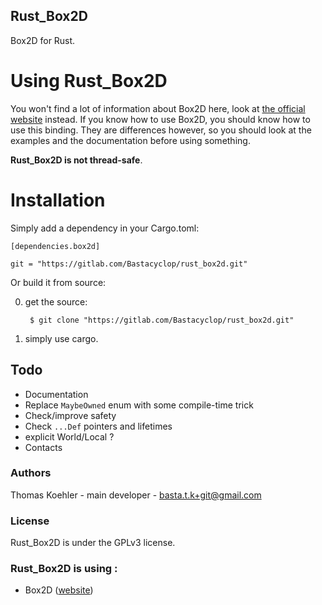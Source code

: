 ## Rust_Box2D

Box2D for Rust.

# Using Rust_Box2D

You won't find a lot of information about Box2D here, look at [the official website](http://box2d.org/)
instead. If you know how to use Box2D, you should know how to use this binding.
They are differences however, so you should look at the examples and the documentation before using something.

__Rust_Box2D is not thread-safe__.

# Installation

Simply add a dependency in your Cargo.toml:

    [dependencies.box2d]

    git = "https://gitlab.com/Bastacyclop/rust_box2d.git"

Or build it from source:

0. get the source:

        $ git clone "https://gitlab.com/Bastacyclop/rust_box2d.git"

0. simply use cargo.

## Todo

- Documentation
- Replace `MaybeOwned` enum with some compile-time trick
- Check/improve safety
- Check `...Def` pointers and lifetimes
- explicit World/Local ?
- Contacts

### Authors

Thomas Koehler - main developer - <basta.t.k+git@gmail.com>

### License

Rust_Box2D is under the GPLv3 license.

### Rust_Box2D is using :

- Box2D ([website](http://box2d.org/))
